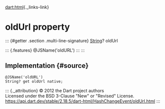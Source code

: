 [dart:html](../../dart-html/dart-html-library){._links-link}

oldUrl property
===============

::: {#getter .section .multi-line-signature}
[String](../../dart-core/string-class)? oldUrl

::: {.features}
\@JSName(\'oldURL\')
:::
:::

Implementation {#source}
--------------

``` {.language-dart data-language="dart"}
@JSName('oldURL')
String? get oldUrl native;
```

::: {._attribution}
© 2012 the Dart project authors\
Licensed under the BSD 3-Clause \"New\" or \"Revised\" License.\
<https://api.dart.dev/stable/2.18.5/dart-html/HashChangeEvent/oldUrl.html>
:::
